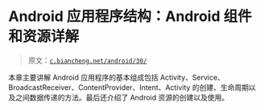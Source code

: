 # Android 应用程序结构：Android 组件和资源详解

> 原文：[`c.biancheng.net/android/30/`](http://c.biancheng.net/android/30/)

本章主要讲解 Android 应用程序的基本组成包括 Activity、Service、BroadcastReceiver、ContentProvider、Intent、Activity 的创建、生命周期以及之间数据传递的方法。最后还介绍了 Android 资源的创建以及使用。